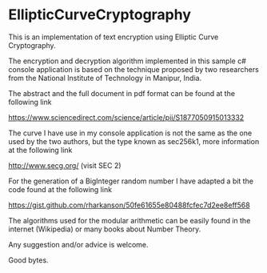 # EllipticCurveCryptography

This is an implementation of text encryption using Elliptic Curve Cryptography.

The encryption and decryption algorithm implemented in this sample c# console application is based on the technique proposed by two researchers from the National Institute of Technology in Manipur, India.

The abstract and the full document in pdf format can be found at the following link

https://www.sciencedirect.com/science/article/pii/S1877050915013332

The curve I have use in my console application is not the same as the one used by the two authors, but the type known as sec256k1, more information at the following link

http://www.secg.org/ (visit SEC 2)

For the generation of a BigInteger random number I have adapted a bit the code found at the following link

https://gist.github.com/rharkanson/50fe61655e80488fcfec7d2ee8eff568

The algorithms used for the modular arithmetic can be easily found in the internet (Wikipedia) or many books about Number Theory.

Any suggestion and/or advice is welcome.

Good bytes.
